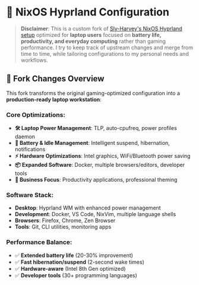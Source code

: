 # 🚀 NixOS Hyprland Configuration

> **Disclaimer**: This is a custom fork of [Sly-Harvey's NixOS Hyprland setup](https://github.com/Sly-Harvey/NixOS) optimized for **laptop users** focused on **battery life, productivity, and everyday computing** rather than gaming performance. I try to keep track of upstream changes and merge from time to time, while tailoring configurations to my personal needs and workflows.

## 🔄 **Fork Changes Overview**

This fork transforms the original gaming-optimized configuration into a **production-ready laptop workstation**:

### **Core Optimizations:**
- **🛠️ Laptop Power Management**: TLP, auto-cpufreq, power profiles daemon
- **🔋 Battery & Idle Management**: Intelligent suspend, hibernation, notifications
- **⚡ Hardware Optimizations**: Intel graphics, WiFi/Bluetooth power saving
- **📦 Expanded Software**: Docker, multiple browsers/editors, developer tools
- **🎯 Business Focus**: Productivity applications, professional theming

### **Software Stack:**
- **Desktop**: Hyprland WM with enhanced power management
- **Development**: Docker, VS Code, NixVim, multiple language shells
- **Browsers**: Firefox, Chrome, Zen Browser
- **Tools**: Git, CLI utilities, monitoring apps

### **Performance Balance:**
- ✅ **Extended battery life** (20-30% improvement)
- ✅ **Fast hibernation/suspend** (2-second wake times)
- ✅ **Hardware-aware** (Intel 8th Gen optimized)
- ✅ **Developer tools** (30+ programming languages)


